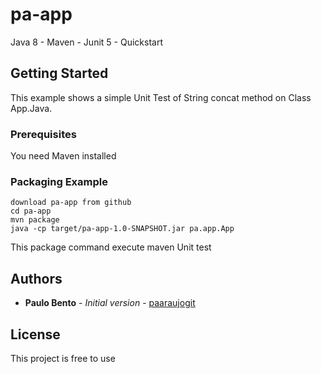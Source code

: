 # pa-app

Java 8 - Maven - Junit 5 - Quickstart

## Getting Started

This example shows a simple Unit Test of String concat method on Class App.Java.

### Prerequisites

You need Maven installed

### Packaging Example

```
download pa-app from github
cd pa-app
mvn package
java -cp target/pa-app-1.0-SNAPSHOT.jar pa.app.App
```

This package command execute maven Unit test

## Authors

* **Paulo Bento** - *Initial version* - [paaraujogit](https://github.com/paaraujogit)

## License

This project is free to use
